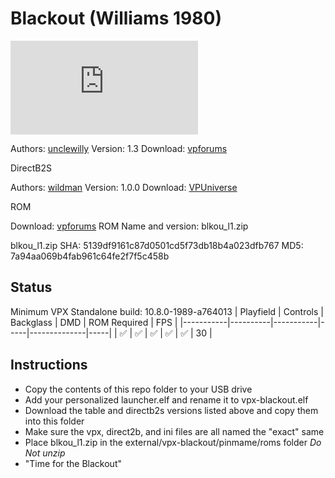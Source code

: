 # Blackout (Williams 1980)

![Table Preview](https://www.vpforums.org/index.php?app=downloads&module=display&section=screenshot&record=117747&id=18393&full=1)

Authors: [unclewilly](https://www.vpforums.org/index.php?showuser=12)
Version: 1.3
Download: [vpforums](https://www.vpforums.org/index.php?s=50af10719051bb9819a689fdf3cb2a3e&app=downloads&showfile=18393)

DirectB2S

Authors: [wildman](https://vpuniverse.com/profile/5-wildman/)
Version: 1.0.0
Download: [VPUniverse](https://vpuniverse.com/files/file/3083-blackout-williams-1980/)

ROM

Download: [vpforums](https://www.vpforums.org/index.php?app=downloads&showfile=781)
ROM Name and version: blkou_l1.zip

blkou_l1.zip
SHA: 5139df9161c87d0501cd5f73db18b4a023dfb767
MD5: 7a94aa069b4fab961c64fe2f7f5c458b

## Status 

Minimum VPX Standalone build: 10.8.0-1989-a764013
| Playfield | Controls | Backglass | DMD | ROM Required | FPS | 
|-----------|----------|-----------|-----|--------------|-----|
| :white_check_mark: | :white_check_mark: | :white_check_mark: | :white_check_mark: | :white_check_mark: | 30 |

## Instructions

- Copy the contents of this repo folder to your USB drive
- Add your personalized launcher.elf and rename it to vpx-blackout.elf
- Download the table and directb2s versions listed above and copy them into this folder
- Make sure the vpx, direct2b, and ini files are all named the "exact" same
- Place blkou_l1.zip in the external/vpx-blackout/pinmame/roms folder *Do Not unzip*
- "Time for the Blackout"

